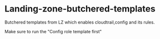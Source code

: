 # Landing-zone-butchered-templates
Butchered templates from LZ which enables cloudtrail,config and its rules.

Make sure to run the "Config role template first"

